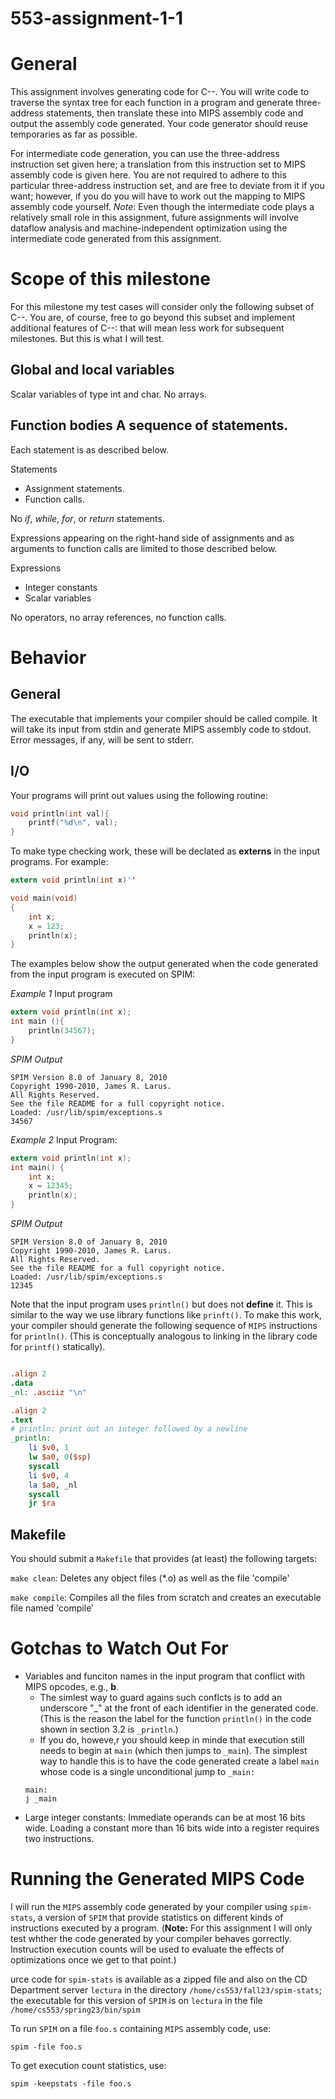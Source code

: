 # 553-assignment-1-1


# General
This assignment involves generating code for C--. 
You will write code to traverse the syntax tree for each function in a program and generate three-address statements, then translate these into MIPS assembly code and output the assembly code generated.
Your code generator should reuse temporaries as far as possible.

For intermediate code generation, you can use the three-address instruction set given here; a translation from this instruction set to MIPS assembly code is given here.
You are not required to adhere to this particular three-address instruction set, and are free to deviate from it if you want; however, if you do you will have to work out the mapping to MIPS assembly code yourself.
*Note*: Even though the intermediate code plays a relatively small role in this assignment, future assignments will involve dataflow analysis and machine-independent optimization using the intermediate code generated from this assignment.

# Scope of this milestone
For this milestone my test cases will consider only the following subset of C--. 
You are, of course, free to go beyond this subset and implement additional features of C--: that will mean less work for subsequent milestones.
But this is what I will test.
## Global and local variables 
Scalar variables of type int and char. No arrays.

## Function bodies A sequence of statements.
Each statement is as described below. 

Statements
- Assignment statements.
- Function calls.

No *if*, *while*, *for*, or *return* statements.

Expressions appearing on the right-hand side of assignments and as arguments to function calls are limited to those described below.

Expressions
- Integer constants
- Scalar variables

No operators, no array references, no function calls.

# Behavior
## General
The executable that implements your compiler should be called compile. It will take its input from stdin and generate MIPS assembly code to stdout. Error messages, if any, will be sent to stderr.

## I/O
Your programs will print out values using the following routine:

```c
void println(int val){
    printf("%d\n", val);
}
```
To make type checking work, these will be declated as **externs** in the input programs. For example:
```c 
extern void println(int x)''

void main(void)
{
    int x;
    x = 123;
    println(x);
}
```

The examples below show the output generated when the code generated from the input program is executed on SPIM:

*Example 1*
Input program
```c 
extern void println(int x);
int main (){
    println(34567);
}
```
*SPIM Output*
```
SPIM Version 8.0 of January 8, 2010
Copyright 1990-2010, James R. Larus.
All Rights Reserved.
See the file README for a full copyright notice.
Loaded: /usr/lib/spim/exceptions.s
34567
```

*Example 2* 
Input Program:
```c 
extern void println(int x);
int main() {
    int x;
    x = 12345;
    println(x);
}
```
*SPIM Output*
```
SPIM Version 8.0 of January 8, 2010
Copyright 1990-2010, James R. Larus.
All Rights Reserved.
See the file README for a full copyright notice.
Loaded: /usr/lib/spim/exceptions.s
12345
```


Note that the input program uses `println()` but does not **define** it.
This is similar to the way we use library functions like `prinft()`.
To make this work, your compiler should generate the following sequence of `MIPS` instructions for `println()`.
(This is conceptually analogous to linking in the library code for `printf()` statically).

```mips

.align 2
.data
_nl: .asciiz "\n"

.align 2
.text
# println: print out an integer followed by a newline
_println:
    li $v0, 1
    lw $a0, 0($sp)
    syscall
    li $v0, 4
    la $a0, _nl
    syscall
    jr $ra
```


## Makefile
You should submit a `Makefile` that provides (at least) the following targets:

`make clean`: Deletes any object files (*.o) as well as the file 'compile'

`make compile`: Compiles all the files from scratch and creates an executable file named 'compile'



# Gotchas to Watch Out For

- Variables and funciton names in the input program that conflict with MIPS opcodes, e.g., **b**. 
    - The simlest way to guard agains such conflcts is to add an underscore "_" at the front of each identifier in the generated code. (This is the reason the label for the function `println()` in the code shown in section 3.2 is `_println`.)
    - If you do, howeve,r you should keep in minde that execution still needs to begin at `main` (which then jumps to `_main`). The simplest way to handle this is to have the code generated create a label `main` whose code is a single unconditional jump to `_main:`
    ```
    main:
    j _main
    ```
- Large integer constants: Immediate operands can be at most 16 bits wide. Loading a constant more than 16 bits wide into a register requires two instructions.


# Running the Generated MIPS Code
I will run the `MIPS` assembly code generated by your compiler using `spim-stats`, a version of `SPIM` that provide statistics on different kinds of instructions executed by a program.
(**Note:** For this assignment I will only test whther the code generated by your compiler behaves gorrectly.
Instruction execution counts will be used to evaluate the effects of optimizations once we get to that point.)






urce code for `spim-stats` is available as a zipped file and also on the CD Department server `lectura` in the directory `/home/cs553/fall23/spim-stats`; the executable for this version of `SPIM` is on `lectura` in the file `/home/cs553/spring23/bin/spim`

To run `SPIM` on a file `foo.s` containing `MIPS` assembly code, use:

```
spim -file foo.s
```

To get execution count statistics, use:
```
spim -keepstats -file foo.s
```


























